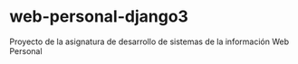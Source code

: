 # web-personal-django3
Proyecto de la asignatura de desarrollo de sistemas de la información Web Personal

